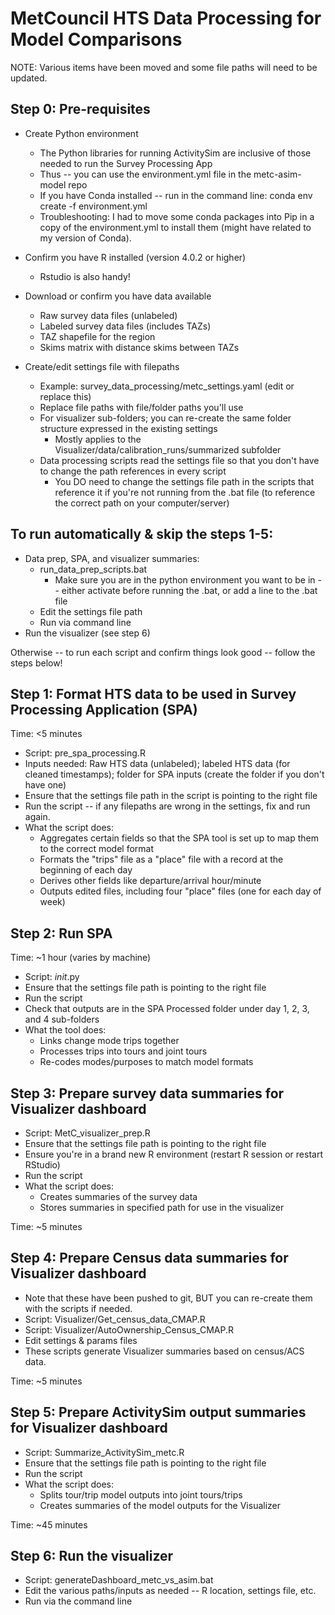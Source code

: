# MetCouncil HTS Data Processing for Model Comparisons

NOTE: Various items have been moved and some file paths will need to be updated.

## Step 0: Pre-requisites

* Create Python environment
  * The Python libraries for running ActivitySim are inclusive of those needed to run the Survey Processing App
  * Thus -- you can use the environment.yml file in the metc-asim-model repo
  * If you have Conda installed -- run in the command line: conda env create -f environment.yml 
  * Troubleshooting: I had to move some conda packages into Pip in a copy of the environment.yml to install them (might have related to my version of Conda).   

* Confirm you have R installed (version 4.0.2 or higher)
  * Rstudio is also handy!

* Download or confirm you have data available
  * Raw survey data files (unlabeled)
  * Labeled survey data files (includes TAZs)
  * TAZ shapefile for the region
  * Skims matrix with distance skims between TAZs

* Create/edit settings file with filepaths
  * Example: survey_data_processing/metc_settings.yaml (edit or replace this)
  * Replace file paths with file/folder paths you'll use 
  * For visualizer sub-folders; you can re-create the same folder structure expressed in the existing settings
    * Mostly applies to the Visualizer/data/calibration_runs/summarized subfolder
  * Data processing scripts read the settings file so that you don't have to change the path references in every script
	* You DO need to change the settings file path in the scripts that reference it if you're not running from the .bat file (to reference the correct path on your computer/server)

## To run automatically & skip the steps 1-5:

* Data prep, SPA, and visualizer summaries:
	* run_data_prep_scripts.bat 
	  * Make sure you are in the python environment you want to be in -- either activate before running the .bat, or add a line to the .bat file
	* Edit the settings file path
	* Run via command line
* Run the visualizer (see step 6)

Otherwise -- to run each script and confirm things look good -- follow the steps below!

## Step 1: Format HTS data to be used in Survey Processing Application (SPA)

Time: <5 minutes

* Script: pre_spa_processing.R
* Inputs needed: Raw HTS data (unlabeled); labeled HTS data (for cleaned timestamps); folder for SPA inputs (create the folder if you don't have one)
* Ensure that the settings file path in the script is pointing to the right file
* Run the script -- if any filepaths are wrong in the settings, fix and run again. 
* What the script does:
  * Aggregates certain fields so that the SPA tool is set up to map them to the correct model format
  * Formats the "trips" file as a "place" file with a record at the beginning of each day
  * Derives other fields like departure/arrival hour/minute
  * Outputs edited files, including four "place" files (one for each day of week)
 

## Step 2: Run SPA

Time: ~1 hour (varies by machine)

* Script: _init_.py
* Ensure that the settings file path is pointing to the right file
* Run the script
* Check that outputs are in the SPA Processed folder under day 1, 2, 3, and 4 sub-folders
* What the tool does:
  * Links change mode trips together
  * Processes trips into tours and joint tours
  * Re-codes modes/purposes to match model formats

## Step 3: Prepare survey data summaries for Visualizer dashboard

* Script: MetC_visualizer_prep.R
* Ensure that the settings file path is pointing to the right file
* Ensure you're in a brand new R environment (restart R session or restart RStudio)
* Run the script
* What the script does:
  * Creates summaries of the survey data
  * Stores summaries in specified path for use in the visualizer
  
Time: ~5 minutes

## Step 4: Prepare Census data summaries for Visualizer dashboard

* Note that these have been pushed to git, BUT you can re-create them with the scripts if needed.
* Script: Visualizer/Get_census_data_CMAP.R
* Script: Visualizer/AutoOwnership_Census_CMAP.R
* Edit settings & params files
* These scripts generate Visualizer summaries based on census/ACS data.

Time: ~5 minutes

## Step 5: Prepare ActivitySim output summaries for Visualizer dashboard

* Script: Summarize_ActivitySim_metc.R
* Ensure that the settings file path is pointing to the right file
* Run the script
* What the script does:
  * Splits tour/trip model outputs into joint tours/trips
  * Creates summaries of the model outputs for the Visualizer

Time: ~45 minutes

## Step 6: Run the visualizer

* Script: generateDashboard_metc_vs_asim.bat
* Edit the various paths/inputs as needed -- R location, settings file, etc.
* Run via the command line
